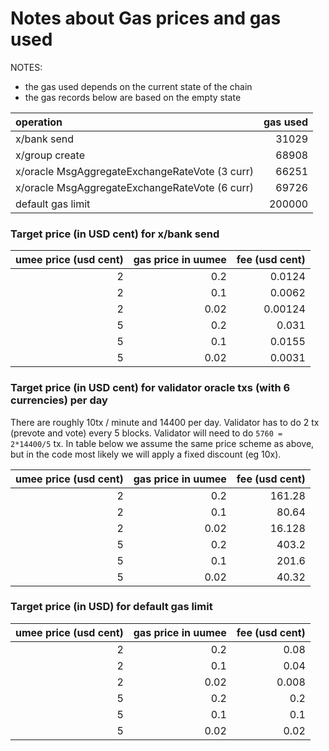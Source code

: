 # Notes about Gas prices and gas used

NOTES:

- the gas used depends on the current state of the chain
- the gas records below are based on the empty state

| operation                                      | gas used |
| :--------------------------------------------- | -------: |
| x/bank send                                    |    31029 |
| x/group create                                 |    68908 |
| x/oracle MsgAggregateExchangeRateVote (3 curr) |    66251 |
| x/oracle MsgAggregateExchangeRateVote (6 curr) |    69726 |
| default gas limit                              |   200000 |

### Target price (in USD cent) for x/bank send

| umee price (usd cent) | gas price in uumee | fee (usd cent) |
| --------------------: | -----------------: | -------------: |
|                     2 |                0.2 |         0.0124 |
|                     2 |                0.1 |         0.0062 |
|                     2 |               0.02 |        0.00124 |
|                     5 |                0.2 |          0.031 |
|                     5 |                0.1 |         0.0155 |
|                     5 |               0.02 |         0.0031 |

### Target price (in USD cent) for validator oracle txs (with 6 currencies) per day

There are roughly 10tx / minute and 14400 per day.
Validator has to do 2 tx (prevote and vote) every 5 blocks.
Validator will need to do `5760 = 2*14400/5` tx.
In table below we assume the same price scheme as above, but in the code most likely we will apply a fixed discount (eg 10x).

| umee price (usd cent) | gas price in uumee | fee (usd cent) |
| --------------------: | -----------------: | -------------: |
|                     2 |                0.2 |         161.28 |
|                     2 |                0.1 |          80.64 |
|                     2 |               0.02 |         16.128 |
|                     5 |                0.2 |          403.2 |
|                     5 |                0.1 |          201.6 |
|                     5 |               0.02 |          40.32 |

### Target price (in USD) for default gas limit

| umee price (usd cent) | gas price in uumee | fee (usd cent) |
| --------------------: | -----------------: | -------------: |
|                     2 |                0.2 |           0.08 |
|                     2 |                0.1 |           0.04 |
|                     2 |               0.02 |          0.008 |
|                     5 |                0.2 |            0.2 |
|                     5 |                0.1 |            0.1 |
|                     5 |               0.02 |           0.02 |

